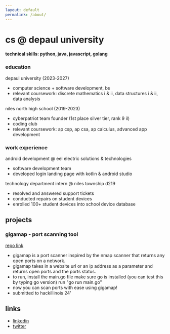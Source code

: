 ```yaml
---
layout: default
permalink: /about/
---
```


# cs @ depaul university

#### technical skills: python, java, javascript, golang

### education
depaul university (2023-2027)
- computer science + software development, bs
- relevant coursework: discrete mathematics i & ii, data structures i & ii, data analysis

niles north high school (2019-2023)
- cyberpatriot team founder (1st place silver tier, rank 9 il)
- coding club
- relevant coursework: ap csp, ap csa, ap calculus, advanced app development

### work experience
android development @ eel electric solutions & technologies
- software development team
- developed login landing page with kotlin & android studio

technology department intern @ niles township d219 
- resolved and answered support tickets
- conducted repairs on student devices
- enrolled 100+ student devices into school device database

## projects
### gigamap - port scanning tool
[repo link](https://github.com/eyoo217/gigamap)

- gigamap is a port scanner inspired by the nmap scanner that returns any open ports on a network.
- gigamap takes in a website url or an ip address as a parameter and returns open ports and the ports status.
- to run, install the main.go file make sure go is installed (you can test this by typing go version) run "go run main.go"
- now you can scan ports with ease using gigamap!
- submitted to hackillinois 24'

## links

- [linkedin](https://linkedin.com/in/elotmusk/)
- [twitter](https://x.com/elotval)
  
